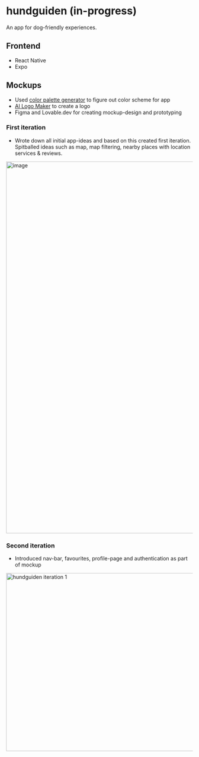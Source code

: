 # hundguiden (in-progress)
An app for dog-friendly experiences.

## Frontend
- React Native 
- Expo

## Mockups
* Used <a href="https://coolors.co/" target="blank">color palette generator</a> to figure out color scheme for app
* <a href="https://logo.com/" target="blank">AI Logo Maker</a> to create a logo
* Figma and Lovable.dev for creating mockup-design and prototyping
  
### First iteration
* Wrote down all initial app-ideas and based on this created first iteration. Spitballed ideas such as map, map filtering, nearby places with location services & reviews.
<img width="1322" height="1002" alt="image" src="https://github.com/user-attachments/assets/2843b488-859f-4f28-a314-58ee6ba3c84b" />

### Second iteration
* Introduced nav-bar, favourites, profile-page and authentication as part of mockup
<img width="1173" height="480" alt="hundguiden iteration 1" src="https://github.com/user-attachments/assets/9dd7a630-f4b2-4b91-a43f-a51e82f11480" />
